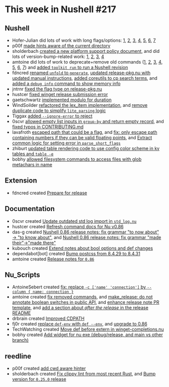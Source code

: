 # This week in Nushell #217

## Nushell

- Hofer-Julian did lots of work with long flags/options: [1](https://github.com/nushell/nushell/pull/10787), [2](https://github.com/nushell/nushell/pull/10777), [3](https://github.com/nushell/nushell/pull/10776), [4](https://github.com/nushell/nushell/pull/10775), [5](https://github.com/nushell/nushell/pull/10753), [6](https://github.com/nushell/nushell/pull/10752), [7](https://github.com/nushell/nushell/pull/10668)
- p00f [made hints aware of the current directory](https://github.com/nushell/nushell/pull/10780)
- sholderbach [created a new platform support policy document](https://github.com/nushell/nushell/pull/10778), and did lots of version-bump-related work: [1](https://github.com/nushell/nushell/pull/10755), [2](https://github.com/nushell/nushell/pull/10741), [3](https://github.com/nushell/nushell/pull/10726), [4](https://github.com/nushell/nushell/pull/10725)
- amtoine did lots of work to deprecate+remove old commands ([1](https://github.com/nushell/nushell/pull/10772), [2](https://github.com/nushell/nushell/pull/10771), [3](https://github.com/nushell/nushell/pull/10718), [4](https://github.com/nushell/nushell/pull/10716), [5](https://github.com/nushell/nushell/pull/10715), [6](https://github.com/nushell/nushell/pull/10568), [7](https://github.com/nushell/nushell/pull/10567)) and [added `toolkit run` to run a Nushell revision](https://github.com/nushell/nushell/pull/10687)
- fdncred [renamed `unfold` to `generate`](https://github.com/nushell/nushell/pull/10770), [updated release-pkg.nu with updated manual instructions](https://github.com/nushell/nushell/pull/10759), [added coreutils to cp search terms](https://github.com/nushell/nushell/pull/10738), and [added a `debug info` command to show memory info](https://github.com/nushell/nushell/pull/10711)
- jntrnr [fixed the flag type on release-pkg.nu](https://github.com/nushell/nushell/pull/10762)
- hustcer [fixed winget release submission error](https://github.com/nushell/nushell/pull/10757)
- gaetschwartz [implemented modulo for duration](https://github.com/nushell/nushell/pull/10745)
- WindSoilder [refactored the lex_item implementation](https://github.com/nushell/nushell/pull/10744), and [remove duplicate code to simplify `lite_parsing` logic](https://github.com/nushell/nushell/pull/10735)
- Tiggax [added `--ignore-error` to reject](https://github.com/nushell/nushell/pull/10737)
- 0scvr [allowed empty list inputs in `group-by` and return empty record](https://github.com/nushell/nushell/pull/10730), and [fixed typos in CONTRIBUTING.md](https://github.com/nushell/nushell/pull/10727)
- lavafroth [escaped path that could be a flag](https://github.com/nushell/nushell/pull/10721), and [fix: only escape path containing numbers if they can be valid floating points](https://github.com/nushell/nushell/pull/10719), and [Extract common logic for setting error in `parse_short_flags`](https://github.com/nushell/nushell/pull/10709)
- zhiburt [updated table rendering code to use config color scheme in kv tables and `table -e`](https://github.com/nushell/nushell/pull/10720)
- bobhy [allowed filesystem commands to access files with glob metachars in name](https://github.com/nushell/nushell/pull/10694)

## Extension

- fdncred created [Prepare for release](https://github.com/nushell/vscode-nushell-lang/pull/163)

## Documentation

- 0scvr created [Update outdated std log import in `std_log.nu`](https://github.com/nushell/nushell.github.io/pull/1113)
- hustcer created [Refresh command docs for Nu v0.86](https://github.com/nushell/nushell.github.io/pull/1112)
- das-g created [Nushell 0.86 release notes: fix grammar "to now about" → "to know about"](https://github.com/nushell/nushell.github.io/pull/1111), and [Nushell 0.86 release notes: fix grammar "made their"→"made there"](https://github.com/nushell/nushell.github.io/pull/1110)
- kubouch created [Extend notes about bool options and def changes](https://github.com/nushell/nushell.github.io/pull/1109)
- dependabot[bot] created [Bump postcss from 8.4.29 to 8.4.31](https://github.com/nushell/nushell.github.io/pull/1103)
- amtoine created [Release notes for `0.86`](https://github.com/nushell/nushell.github.io/pull/1071)

## Nu_Scripts

- AntoineSebert created [fix: replace `-c ['name' 'connection']` by `--column { name: connection }`](https://github.com/nushell/nu_scripts/pull/646)
- amtoine created [fix removed commands](https://github.com/nushell/nu_scripts/pull/645), and [make_release: do not annotate boolean switches in public API](https://github.com/nushell/nu_scripts/pull/635), and [enhance release note PR template](https://github.com/nushell/nu_scripts/pull/618), and [add a section about _after the release_ in the release README](https://github.com/nushell/nu_scripts/pull/560)
- drbrain created [Improved CDPATH](https://github.com/nushell/nu_scripts/pull/644)
- fj0r created [replace `def-env` with `def --env`](https://github.com/nushell/nu_scripts/pull/641), and [upgrade to 0.86](https://github.com/nushell/nu_scripts/pull/640)
- TechWatching created [Move def before extern in winget-completions.nu](https://github.com/nushell/nu_scripts/pull/638)
- bobhy created [Add widget for nu exe (debug/release, and main vs other branch)](https://github.com/nushell/nu_scripts/pull/634)

## reedline

- p00f created [add cwd aware hinter](https://github.com/nushell/reedline/pull/647)
- sholderbach created [Fix clippy lint from most recent Rust](https://github.com/nushell/reedline/pull/646), and [Bump version for `0.25.0` release](https://github.com/nushell/reedline/pull/645)
